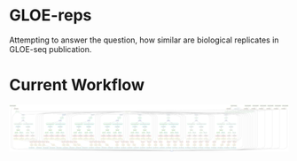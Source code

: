 # GLOE-reps
Attempting to answer the question, how similar are biological replicates in GLOE-seq publication. 

# Current Workflow
![](resources/current_workflow.png)
